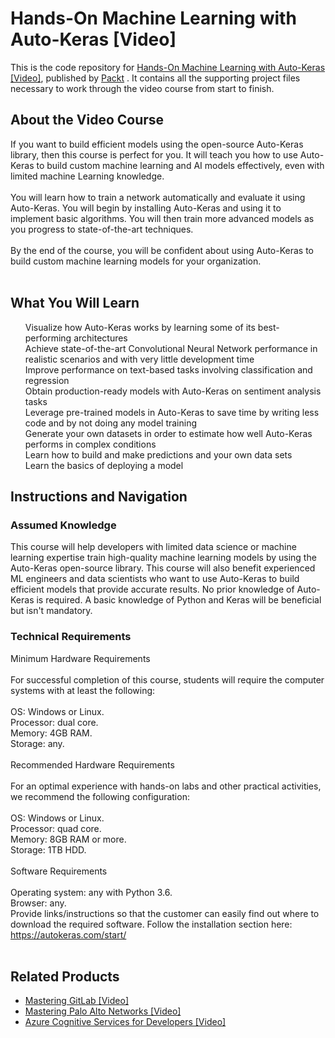 # Hands-On Machine Learning with Auto-Keras [Video]
This is the code repository for [Hands-On Machine Learning with Auto-Keras [Video]]( https://www.packtpub.com/data/hands-on-machine-learning-with-auto-keras-video), published by [Packt](https://www.packtpub.com/?utm_source=github) . It contains all the supporting project files necessary to work through the video course from start to finish.

## About the Video Course	
If you want to build efficient models using the open-source Auto-Keras library, then this course is perfect for you. It will teach you how to use Auto-Keras to build custom machine learning and AI models effectively, even with limited machine Learning knowledge. <br/>
<br/>
You will learn how to train a network automatically and evaluate it using Auto-Keras. You will begin by installing Auto-Keras and using it to implement basic algorithms. You will then train more advanced models as you progress to state-of-the-art techniques. <br/>
<br/>
By the end of the course, you will be confident about using Auto-Keras to build custom machine learning models for your organization. <br/>
<br/>
<H2>What You Will Learn</H2>
<DIV class>

<UL>
Visualize how Auto-Keras works by learning some of its best-performing architectures<br/>
Achieve state-of-the-art Convolutional Neural Network performance in realistic scenarios and with very little development time<br/>
Improve performance on text-based tasks involving classification and regression<br/>
Obtain production-ready models with Auto-Keras on sentiment analysis tasks<br/>
Leverage pre-trained models in Auto-Keras to save time by writing less code and by not doing any model training<br/>
Generate your own datasets in order to estimate how well Auto-Keras performs in complex conditions<br/>
Learn how to build and make predictions and your own data sets<br/>
Learn the basics of deploying a model<br/>
</LI></UL></DIV>

## Instructions and Navigation
### Assumed Knowledge
This course will help developers with limited data science or machine learning expertise train high-quality machine learning models by using the Auto-Keras open-source library. This course will also benefit experienced ML engineers and data scientists who want to use Auto-Keras to build efficient models that provide accurate results. No prior knowledge of Auto-Keras is required.
A basic knowledge of Python and Keras will be beneficial but isn't mandatory.
### Technical Requirements <br/>
Minimum Hardware Requirements<br/><br/>
For successful completion of this course, students will require the computer systems with at least the following: <br/><br/>
OS: Windows or Linux. <br/>
Processor: dual core. <br/>
Memory: 4GB RAM. <br/>
Storage: any. <br/><br/>
Recommended Hardware Requirements<br/><br/>
For an optimal experience with hands-on labs and other practical activities, we recommend the following configuration: <br/><br/>
OS: Windows or Linux. <br/>
Processor: quad core. <br/>
Memory: 8GB RAM or more. <br/>
Storage: 1TB HDD. <br/><br/>
Software Requirements<br/><br/>
Operating system: any with Python 3.6. <br/>
Browser: any. <br/>
Provide links/instructions so that the customer can easily find out where to download the required software. Follow the installation section here:
https://autokeras.com/start/
<br/><br/>

## Related Products
* [Mastering GitLab [Video]](https://www.packtpub.com/networking-and-servers/mastering-gitlab-video?utm_source=github&utm_medium=repository&utm_campaign=9781789537642) 
* [Mastering Palo Alto Networks [Video]](https://www.packtpub.com/networking-and-servers/mastering-palo-alto-networks-video) 
* [Azure Cognitive Services for Developers [Video]](https://www.packtpub.com/application-development/azure-cognitive-services-developers-video) 
